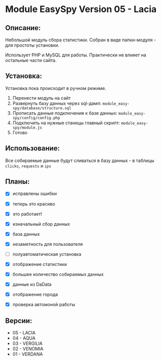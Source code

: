 # Module EasySpy Version 05 - Lacia


## Описание:

Небольшой модуль сбора статистики. Собран в виде папки-модуля - для простоты установки.

Использует PHP и MySQL для работы. Практически не влияет на остальные части сайта.


## Установка:

Установка пока происходит в ручном режиме.

1. Перенести модуль на сайт
2. Развернуть базу данных через sql-дамп: `module_easy-spy/database/structure.sql`
3. Прописать данные подключения к базе данных: `module_easy-spy/config/config.php`
4. Подключить на нужные станицы главный скрипт: `module_easy-spy/module.js`
5. Готово


## Использование:

Все собираемые данные будут сливаться в базу данных - в таблицы `clicks`, `requests` и `ips`


## Планы:

- [X] исправлены ошибки
- [X] теперь это красиво
- [X] это работает!
- [X] изначальный сбор данных
- [X] база данных
- [X] незаметность для пользователя
- [ ] полуавтоматическая установка
- [X] отображение статистики
- [X] большее количество собираемых данных
- [X] данные из DaData
- [X] отображение города
- [X] проверка автомоной работы


## Версии:

- 05 - LACIA
- 04 - AQUA
- 03 - VERGILIA
- 02 - VENOMIA
- 01 - VERDANA
